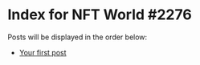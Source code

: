 # Index for NFT World #2276
Posts will be displayed in the order below:

- [Your first post](./001-first.md)


